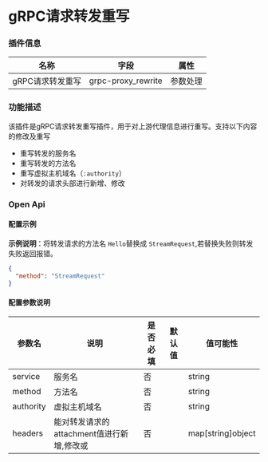 # gRPC请求转发重写

### 插件信息

| 名称         | 字段                 | 属性     |
|------------|--------------------| -------- |
| gRPC请求转发重写 | grpc-proxy_rewrite | 参数处理 |

### 功能描述

该插件是gRPC请求转发重写插件，用于对上游代理信息进行重写。支持以下内容的修改及重写
* 重写转发的服务名
* 重写转发的方法名
* 重写虚拟主机域名（`:authority`）
* 对转发的请求头部进行新增、修改

### Open Api

#### 配置示例

**示例说明**：将转发请求的方法名 `Hello`替换成 `StreamRequest`,若替换失败则转发失败返回报错。

```json
{
  "method": "StreamRequest"
}
```

#### 配置参数说明

| 参数名       | 说明                       | 是否必填 | 默认值 | 值可能性              |
|-----------|--------------------------| -------- | ----- |-------------------|
| service   | 服务名                      | 否       |  | string            |
| method    | 方法名                      | 否       |       | string            |
| authority | 虚拟主机域名                         | 否       |       | string            |
| headers   | 能对转发请求的attachment值进行新增,修改或 | 否       |       | map[string]object |

